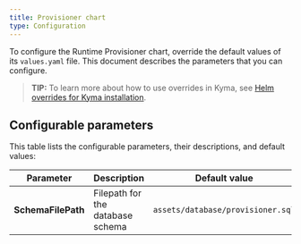 ```yaml
---
title: Provisioner chart
type: Configuration
---
```


To configure the Runtime Provisioner chart, override the default values of its `values.yaml` file. This document describes the parameters that you can configure.

>**TIP:** To learn more about how to use overrides in Kyma, see [Helm overrides for Kyma installation](https://github.com/kyma-project/kyma/blob/master/docs/kyma/05-03-overrides.md).

## Configurable parameters

This table lists the configurable parameters, their descriptions, and default values:

| Parameter | Description | Default value |
|-----------|-------------|---------------|
| **SchemaFilePath** | Filepath for the database schema | `assets/database/provisioner.sql` |
